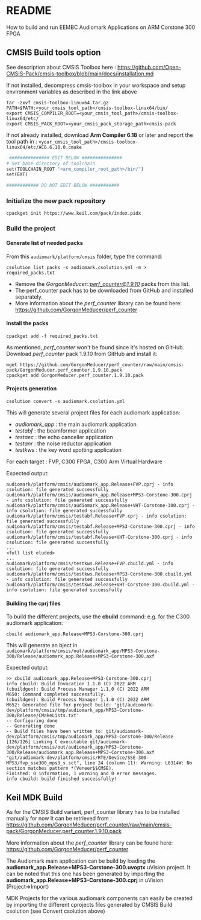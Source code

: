 # README

How to build and run EEMBC Audiomark Applications on ARM Corstone 300 FPGA

## CMSIS Build tools option 

See description about CMSIS Toolbox here : https://github.com/Open-CMSIS-Pack/cmsis-toolbox/blob/main/docs/installation.md


If not installed, decompress cmsis-toolbox in your workspace and setup environment variables as described in the link above

```
tar -zxvf cmsis-toolbox-linux64.tar.gz 
PATH=$PATH:<your_cmsis_tool_path>/cmsis-toolbox-linux64/bin/
export CMSIS_COMPILER_ROOT=<your_cmsis_tool_path>/cmsis-toolbox-linux64/etc/
export CMSIS_PACK_ROOT=<your_cmsis_pack_storage_path>cmsis-pack
```

If not already installed, download **Arm Compiler 6.18** or later and report the tool path in : `<your_cmsis_tool_path>/cmsis-toolbox-linux64/etc/AC6.6.18.0.cmake`

```makefile
 ############### EDIT BELOW ###############
# Set base directory of toolchain
set(TOOLCHAIN_ROOT "<arm_compiler_root_path>/bin/")
set(EXT)

############ DO NOT EDIT BELOW ###########
```


### Initialize the new pack repository

```
cpackget init https://www.keil.com/pack/index.pidx
```


### Build the project

#### Generate list of needed packs

From this `audiomark/platform/cmsis` folder, type the command:

```
csolution list packs -s audiomark.csolution.yml -m > required_packs.txt
```

- Remove the *GorgonMeducer::perf_counter@1.9.10* packs from this list. 
- The perf_counter pack has to be downloaded from GitHub and installed separately. 
- More information about the *perf_counter* library can be found here: https://github.com/GorgonMeducer/perf_counter


#### Install the packs

```
cpackget add -f required_packs.txt
```

As mentioned, *perf_counter* won't be found since it's hosted on GitHub.
Download *perf_counter* pack 1.9.10 from GitHub and install it:

```
wget https://github.com/GorgonMeducer/perf_counter/raw/main/cmsis-pack/GorgonMeducer.perf_counter.1.9.10.pack
cpackget add GorgonMeducer.perf_counter.1.9.10.pack 
```


#### Projects generation

```
csolution convert -s audiomark.csolution.yml
```

This  will generate several project files for each audiomark application:
 * *audiomark_app* : the main audiomark application
 * *testabf* : the beamformer application
 * *testaec* : the echo canceller application
 * *testanr* : the noise reductor application
 * *testkws* : the key word spotting application

For each target : FVP, C300 FPGA, C300 Arm Virtual Hardware

Expected output:

```
audiomark/platform/cmsis/audiomark_app.Release+FVP.cprj - info csolution: file generated successfully
audiomark/platform/cmsis/audiomark_app.Release+MPS3-Corstone-300.cprj - info csolution: file generated successfully
audiomark/platform/cmsis/audiomark_app.Release+VHT-Corstone-300.cprj - info csolution: file generated successfully
audiomark/platform/cmsis/testabf.Release+FVP.cprj - info csolution: file generated successfully
audiomark/platform/cmsis/testabf.Release+MPS3-Corstone-300.cprj - info csolution: file generated successfully
audiomark/platform/cmsis/testabf.Release+VHT-Corstone-300.cprj - info csolution: file generated successfully
...
<full list eluded>
...
audiomark/platform/cmsis/testkws.Release+FVP.cbuild.yml - info csolution: file generated successfully
audiomark/platform/cmsis/testkws.Release+MPS3-Corstone-300.cbuild.yml - info csolution: file generated successfully
audiomark/platform/cmsis/testkws.Release+VHT-Corstone-300.cbuild.yml - info csolution: file generated successfully
```


#### Building the cprj files

To build the different projects, use the **cbuild** command:
e.g. for the C300 audiomark application:
 
```
cbuild audiomark_app.Release+MPS3-Corstone-300.cprj
```

This will generate an bject in `audiomark/platform/cmsis/out/audiomark_app/MPS3-Corstone-300/Release/audiomark_app.Release+MPS3-Corstone-300.axf`


Expected output:
```
>> cbuild audiomark_app.Release+MPS3-Corstone-300.cprj
info cbuild: Build Invocation 1.1.0 (C) 2022 ARM
(cbuildgen): Build Process Manager 1.1.0 (C) 2022 ARM
M650: Command completed successfully.
(cbuildgen): Build Process Manager 1.1.0 (C) 2022 ARM
M652: Generated file for project build: 'git/audiomark-dev/platform/cmsis/tmp/audiomark_app/MPS3-Corstone-300/Release/CMakeLists.txt'
-- Configuring done
-- Generating done
-- Build files have been written to: git/audiomark-dev/platform/cmsis/tmp/audiomark_app/MPS3-Corstone-300/Release
[126/126] Linking C executable git/audiomark-dev/platform/cmsis/out/audiomark_app/MPS3-Corstone-300/Release/audiomark_app.Release+MPS3-Corstone-300.axf
"git/audiomark-dev/platform/cmsis/RTE/Device/SSE-300-MPS3/fvp_sse300_mps3_s.sct", line 24 (column 11): Warning: L6314W: No section matches pattern *(Veneer$$CMSE).
Finished: 0 information, 1 warning and 0 error messages.
info cbuild: build finished successfully!

```

## Keil MDK Build

As for the CMSIS Build variant, perf_counter library has to be installed manually for now
It can be retrieved from :
https://github.com/GorgonMeducer/perf_counter/raw/main/cmsis-pack/GorgonMeducer.perf_counter.1.9.10.pack

More information about the *perf_counter* library can be found here: https://github.com/GorgonMeducer/perf_counter

The Audiomark main application can be build by loading the **audiomark_app.Release+MPS3-Corstone-300.uvoptx** uVision project.
It can be noted that this one has been generated by importing the **audiomark_app.Release+MPS3-Corstone-300.cprj** in uVision (Project=>Import)

MDK Projects for the various audiomark components can easily be created by importing the different cprojects files generated by CMSIS Build csolution (see Convert csolution above)